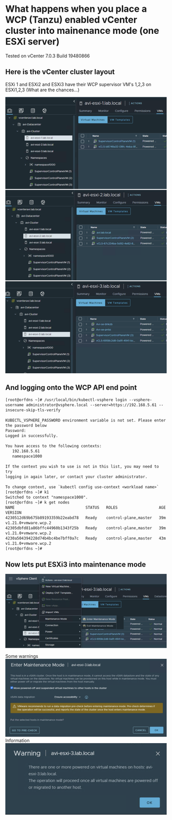 # What happens when you place a WCP (Tanzu) enabled vCenter cluster into mainenance mode (one ESXi server) 
Tested on vCenter 7.0.3 Build 19480866

## Here is the vCenter cluster layout 

ESXi 1 and ESXi2 and ESXi3 have their WCP supervisor VM's 1,2,3 on ESXi1,2,3 (What are the chances...) 

![Version](https://github.com/ogelbric/MaintenanceModeWCP_enabled/blob/main/ESXi1.png)
![Version](https://github.com/ogelbric/MaintenanceModeWCP_enabled/blob/main/ESXi2.png)
![Version](https://github.com/ogelbric/MaintenanceModeWCP_enabled/blob/main/ESXi3.png)

## And logging onto the WCP API end point

```
[root@orfdns ~]# /usr/local/bin/kubectl-vsphere login --vsphere-username administrator@vsphere.local --server=https://192.168.5.61 --insecure-skip-tls-verify

KUBECTL_VSPHERE_PASSWORD environment variable is not set. Please enter the password below
Password: 
Logged in successfully.

You have access to the following contexts:
   192.168.5.61
   namespace1000

If the context you wish to use is not in this list, you may need to try
logging in again later, or contact your cluster administrator.

To change context, use `kubectl config use-context <workload name>`
[root@orfdns ~]# k1
Switched to context "namespace1000".
[root@orfdns ~]# k get nodes
NAME                               STATUS   ROLES                  AGE   VERSION
4230512d69b675b89193359b22eabd78   Ready    control-plane,master   39m   v1.21.0+vmware.wcp.2
42305dbfd81a86bffc44960b1343f25b   Ready    control-plane,master   39m   v1.21.0+vmware.wcp.2
4230a504394228d74b4bc4be7bff0a7c   Ready    control-plane,master   43m   v1.21.0+vmware.wcp.2
[root@orfdns ~]# 
```

## Now lets put ESXi3 into maintenance mode 

![Version](https://github.com/ogelbric/MaintenanceModeWCP_enabled/blob/main/m1.png)

Some warnings 
![Version](https://github.com/ogelbric/MaintenanceModeWCP_enabled/blob/main/w1.png)
Information
![Version](https://github.com/ogelbric/MaintenanceModeWCP_enabled/blob/main/w2.png)



